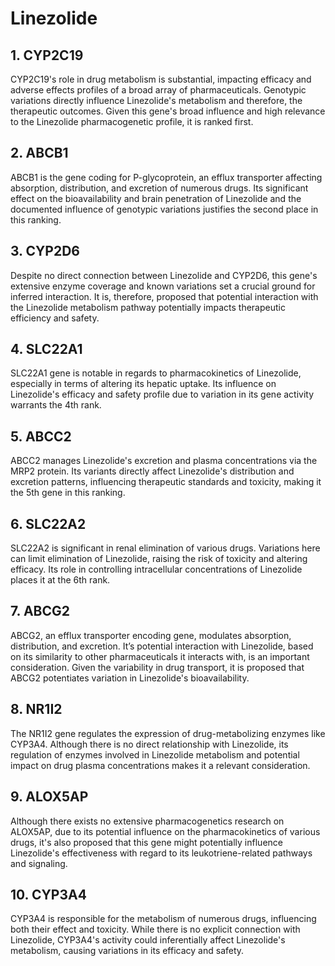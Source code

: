 # Linezolide

## 1. CYP2C19
CYP2C19's role in drug metabolism is substantial, impacting efficacy and adverse effects profiles of a broad array of pharmaceuticals. Genotypic variations directly influence Linezolide's metabolism and therefore, the therapeutic outcomes. Given this gene's broad influence and high relevance to the Linezolide pharmacogenetic profile, it is ranked first.

## 2. ABCB1
ABCB1 is the gene coding for P-glycoprotein, an efflux transporter affecting absorption, distribution, and excretion of numerous drugs. Its significant effect on the bioavailability and brain penetration of Linezolide and the documented influence of genotypic variations justifies the second place in this ranking.

## 3. CYP2D6
Despite no direct connection between Linezolide and CYP2D6, this gene's extensive enzyme coverage and known variations set a crucial ground for inferred interaction. It is, therefore, proposed that potential interaction with the Linezolide metabolism pathway potentially impacts therapeutic efficiency and safety.

## 4. SLC22A1
SLC22A1 gene is notable in regards to pharmacokinetics of Linezolide, especially in terms of altering its hepatic uptake. Its influence on Linezolide's efficacy and safety profile due to variation in its gene activity warrants the 4th rank.

## 5. ABCC2
ABCC2 manages Linezolide's excretion and plasma concentrations via the MRP2 protein. Its variants directly affect Linezolide's distribution and excretion patterns, influencing therapeutic standards and toxicity, making it the 5th gene in this ranking.

## 6. SLC22A2
SLC22A2 is significant in renal elimination of various drugs. Variations here can limit elimination of Linezolide, raising the risk of toxicity and altering efficacy. Its role in controlling intracellular concentrations of Linezolide places it at the 6th rank.

## 7. ABCG2
ABCG2, an efflux transporter encoding gene, modulates absorption, distribution, and excretion. It’s potential interaction with Linezolide, based on its similarity to other pharmaceuticals it interacts with, is an important consideration. Given the variability in drug transport, it is proposed that ABCG2 potentiates variation in Linezolide's bioavailability.

## 8. NR1I2
The NR1I2 gene regulates the expression of drug-metabolizing enzymes like CYP3A4. Although there is no direct relationship with Linezolide, its regulation of enzymes involved in Linezolide metabolism and potential impact on drug plasma concentrations makes it a relevant consideration.

## 9. ALOX5AP
Although there exists no extensive pharmacogenetics research on ALOX5AP, due to its potential influence on the pharmacokinetics of various drugs, it's also proposed that this gene might potentially influence Linezolide's effectiveness with regard to its leukotriene-related pathways and signaling.

## 10. CYP3A4
CYP3A4 is responsible for the metabolism of numerous drugs, influencing both their effect and toxicity. While there is no explicit connection with Linezolide, CYP3A4's activity could inferentially affect Linezolide's metabolism, causing variations in its efficacy and safety.

